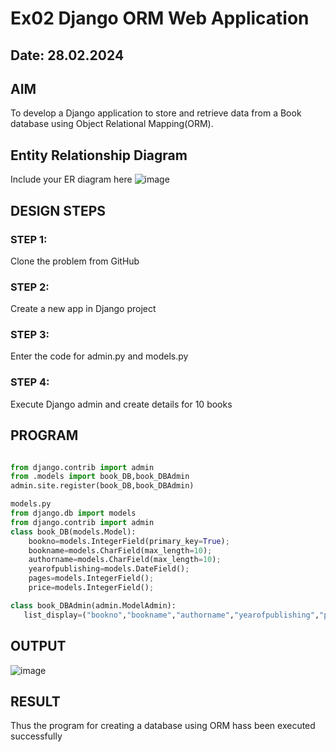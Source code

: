 # Ex02 Django ORM Web Application
## Date: 28.02.2024
## AIM
To develop a Django application to store and retrieve data from a Book database using Object Relational Mapping(ORM).

## Entity Relationship Diagram

Include your ER diagram here
![image](https://github.com/magesh534/ORM/assets/135577936/3c08a26a-2a68-4476-ac92-ea12800709e9)


## DESIGN STEPS

### STEP 1:
Clone the problem from GitHub

### STEP 2:
Create a new app in Django project

### STEP 3:
Enter the code for admin.py and models.py

### STEP 4:
Execute Django admin and create details for 10 books

## PROGRAM

```admin.py 

from django.contrib import admin
from .models import book_DB,book_DBAdmin
admin.site.register(book_DB,book_DBAdmin)

models.py
from django.db import models
from django.contrib import admin
class book_DB(models.Model):
    bookno=models.IntegerField(primary_key=True);
    bookname=models.CharField(max_length=10);
    authorname=models.CharField(max_length=10);
    yearofpublishing=models.DateField();
    pages=models.IntegerField();
    price=models.IntegerField();

class book_DBAdmin(admin.ModelAdmin):
   list_display=("bookno","bookname","authorname","yearofpublishing","pages","price");
```
## OUTPUT

![image](https://github.com/magesh534/ORM/assets/135577936/29bdd83b-756c-430e-83e4-76c0481357da)


## RESULT
Thus the program for creating a database using ORM hass been executed successfully
